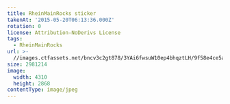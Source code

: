 ```yaml
---
title: RheinMainRocks sticker
takenAt: '2015-05-20T06:13:36.000Z'
rotation: 0
license: Attribution-NoDerivs License
tags:
  - RheinMainRocks
url: >-
  //images.ctfassets.net/bncv3c2gt878/3YAi6fwsuW10ep4bhqztLH/9f58e4ce5acda09c8e849a23a15dacd6/rheinmainrocks-sticker_17266724224_o
size: 2981214
image:
  width: 4310
  height: 2868
contentType: image/jpeg
---
```


